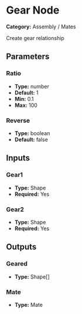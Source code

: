 
# Gear Node

**Category:** Assembly / Mates

Create gear relationship

## Parameters


### Ratio
- **Type:** number
- **Default:** 1
- **Min:** 0.1
- **Max:** 100



### Reverse
- **Type:** boolean
- **Default:** false





## Inputs


### Gear1
- **Type:** Shape
- **Required:** Yes



### Gear2
- **Type:** Shape
- **Required:** Yes



## Outputs


### Geared
- **Type:** Shape[]



### Mate
- **Type:** Mate




